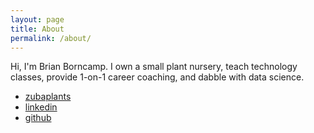 ```yaml
---
layout: page
title: About
permalink: /about/
---
```


Hi, I'm Brian Borncamp.
I own a small plant nursery, teach technology classes, provide 1-on-1 career coaching, and dabble with data science.   

- [zubaplants](https://www.zubaplants.com)
- [linkedin](https://www.linkedin.com/engineeringcoach)
- [github](https://www.github.com/borncamp)

